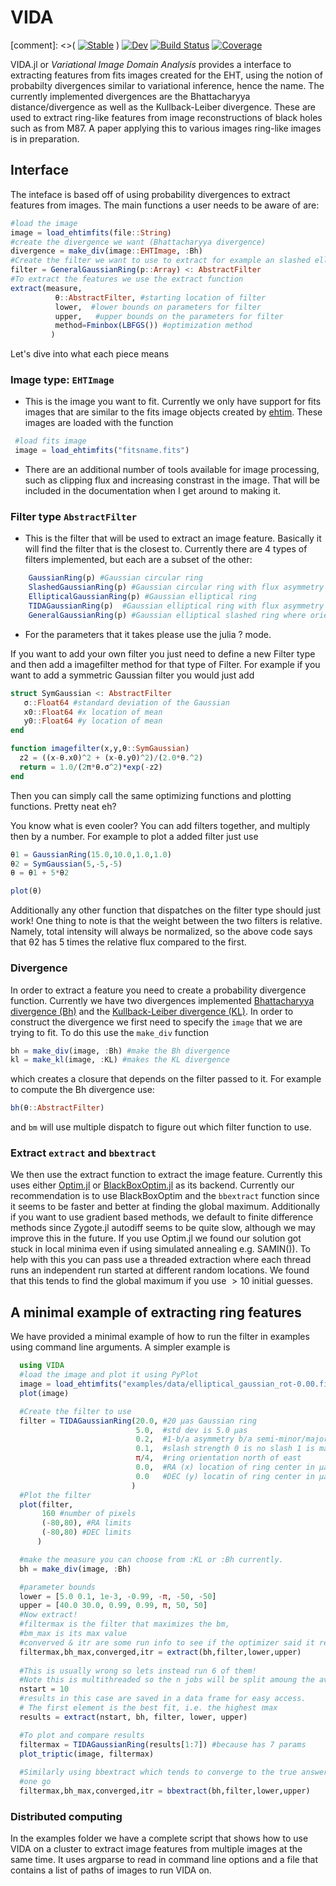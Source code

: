 # VIDA

[comment]: <>(
[![Stable](https://img.shields.io/badge/docs-stable-blue.svg)](https://ptiede.github.io/VIDA.jl/stable) )
[![Dev](https://img.shields.io/badge/docs-dev-blue.svg)](https://ptiede.github.io/VIDA.jl/dev)
[![Build Status](https://travis-ci.com/ptiede/VIDA.jl.svg?branch=master)](https://travis-ci.com/ptiede/VIDA.jl)
[![Coverage](https://codecov.io/gh/ptiede/VIDA.jl/branch/master/graph/badge.svg)](https://codecov.io/gh/ptiede/VIDA.jl)

VIDA.jl or *Variational Image Domain Analysis* provides a interface to extracting features from fits images created for the EHT, using the notion of probabilty divergences similar to variational inference, hence the name. The currently implemented divergences are the Bhattacharyya distance/divergence as well as the Kullback-Leiber divergence. These are used to extract ring-like features from image reconstructions of black holes such as from M87. A paper applying this to various images ring-like images is in preparation.

## Interface
The inteface is based off of using probability divergences to extract features from images. The main functions a user needs to be aware of are:

``` julia
#load the image
image = load_ehtimfits(file::String)
#create the divergence we want (Bhattacharyya divergence)
divergence = make_div(image::EHTImage, :Bh)
#Create the filter we want to use to extract for example an slashed elliptical Gaussian
filter = GeneralGaussianRing(p::Array) <: AbstractFilter
#To extract the features we use the extract function
extract(measure,
          θ::AbstractFilter, #starting location of filter
          lower,  #lower bounds on parameters for filter
          upper,   #upper bounds on the parameters for filter
          method=Fminbox(LBFGS()) #optimization method
         )
```
Let's dive into what each piece means

### Image type: `EHTImage`
 - This is the image you want to fit. Currently we only have support for fits images that are similar to the fits image objects created by [ehtim](https://github.com/achael/eht-imaging). These images are loaded with the function
 ```julia
  #load fits image
  image = load_ehtimfits("fitsname.fits")
```
 - There are an additional number of tools available for image processing, such as clipping flux and increasing constrast in the image. That will be included in the documentation when I get around to making it.

### Filter type `AbstractFilter`
 - This is the filter that will be used to extract an image feature. Basically it will find the filter that is the closest to. Currently there are 4 types of filters implemented, but each are a subset of the other:
```julia
    GaussianRing(p) #Gaussian circular ring
    SlashedGaussianRing(p) #Gaussian circular ring with flux asymmetry
    EllipticalGaussianRing(p) #Gaussian elliptical ring
    TIDAGaussianRing(p)  #Gaussian elliptical ring with flux asymmetry where the orientations relative to each other are fixed
    GeneralGaussianRing(p) #Gaussian elliptical slashed ring where orientation of the slash and asymmetry are independent.
```
 - For the parameters that it takes please use the julia ? mode.

 If you want to add your own filter you just need to define a new Filter type and then add a imagefilter method for that type of Filter. For example if you want to add a symmetric Gaussian filter you would just add
 ```julia
struct SymGaussian <: AbstractFilter
    σ::Float64 #standard deviation of the Gaussian
    x0::Float64 #x location of mean
    y0::Float64 #y location of mean
end

function imagefilter(x,y,θ::SymGaussian)
   z2 = ((x-θ.x0)^2 + (x-θ.y0)^2)/(2.0*θ.^2)
   return = 1.0/(2π*θ.σ^2)*exp(-z2)
end
 ```
Then you can simply call the same optimizing functions and plotting functions. Pretty neat eh?

You know what is even cooler? You can add filters together, and multiply then by a number. For example to plot a added filter just use
```julia
θ1 = GaussianRing(15.0,10.0,1.0,1.0)
θ2 = SymGaussian(5,-5,-5)
θ = θ1 + 5*θ2

plot(θ)
```
Additionally any other function that dispatches on the filter type should just work! One thing to note is that the weight between the two filters is relative. Namely, total intensity will always be normalized, so the above code says that θ2 has 5 times the relative flux compared to the first.


### Divergence
In order to extract a feature you need to create a probability divergence function. Currently we have two divergences implemented [Bhattacharyya divergence (Bh)](https://en.wikipedia.org/wiki/Bhattacharyya_distance) and the [Kullback-Leiber divergence (KL)](https://en.wikipedia.org/wiki/Kullback%E2%80%93Leibler_divergence). In order to construct the divergence we first need to specify the `image` that we are trying to fit. To do this use the `make_div` function
```julia
bh = make_div(image, :Bh) #make the Bh divergence
kl = make_kl(image, :KL) #makes the KL divergence
```
which creates a closure that depends on the filter passed to it. For example to compute the Bh divergence use:
```julia
bh(θ::AbstractFilter)
```
and `bm` will use multiple dispatch to figure out which filter function to use.


### Extract `extract` and `bbextract`
We then use the extract function to extract the image feature. Currently this uses either [Optim.jl](https://github.com/JuliaNLSolvers/Optim.jl) or [BlackBoxOptim.jl](https://github.com/robertfeldt/BlackBoxOptim.jl) as its backend. Currently our recommendation is to use BlackBoxOptim and the `bbextract` function since it seems to be faster and better at finding the global maximum. Additionally if you want to use gradient based methods, we default to finite difference methods since Zygote.jl autodiff seems to be quite slow, although we may improve this in the future. 
If you use Optim.jl we found our solution got stuck in local minima even if using simulated annealing e.g. SAMIN()). To help with this you can pass use a threaded extraction where each thread runs an independent run started at different random locations. We found that this tends to find the global maximum if you use $>10$ initial guesses. 






## A minimal example of extracting ring features
We have provided a minimal example of how to run the filter in examples using command line arguments.
A simpler example is
```julia
  using VIDA
  #load the image and plot it using PyPlot
  image = load_ehtimfits("examples/data/elliptical_gaussian_rot-0.00.fits")
  plot(image)

  #Create the filter to use
  filter = TIDAGaussianRing(20.0, #20 μas Gaussian ring
                            5.0,  #std dev is 5.0 μas
                            0.2,  #1-b/a asymmetry b/a semi-minor/major
                            0.1,  #slash strength 0 is no slash 1 is max
                            π/4,  #ring orientation north of east
                            0.0,  #RA (x) location of ring center in μas
                            0.0   #DEC (y) locatin of ring center in μas
                           )
  #Plot the filter
  plot(filter,
       160 #number of pixels
       (-80,80), #RA limits
       (-80,80) #DEC limits
      )

  #make the measure you can choose from :KL or :Bh currently.
  bh = make_div(image, :Bh)

  #parameter bounds
  lower = [5.0 0.1, 1e-3, -0.99, -π, -50, -50]
  upper = [40.0 30.0, 0.99, 0.99, π, 50, 50]
  #Now extract!
  #filtermax is the filter that maximizes the bm,
  #bm_max is its max value
  #converved & itr are some run info to see if the optimizer said it reached convergence
  filtermax,bh_max,converged,itr = extract(bh,filter,lower,upper)
  
  #This is usually wrong so lets instead run 6 of them!
  #Note this is multithreaded so the n jobs will be split amoung the available threads
  nstart = 10
  #results in this case are saved in a data frame for easy access.
  # The first element is the best fit, i.e. the highest ℓmax
  results = extract(nstart, bh, filter, lower, upper)

  #To plot and compare results
  filtermax = TIDAGaussianRing(results[1:7]) #because has 7 params
  plot_triptic(image, filtermax)
  
  #Similarly using bbextract which tends to converge to the true answer in 
  #one go
  filtermax,bh_max,converged,itr = bbextract(bh,filter,lower,upper)

```

### Distributed computing
In the examples folder we have a complete script that shows how to use VIDA on a cluster to extract image features from multiple images at the same time. It uses argparse to read in command line options and a file that contains a list of paths of images to run VIDA on. 
